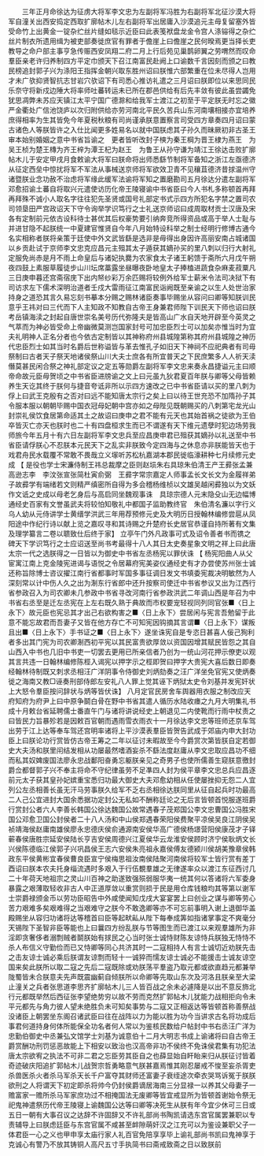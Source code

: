 <!-- { "loadSidebar": true } -->
　　三年正月命徐达为征虏大将军李文忠为左副将军冯胜为右副将军北征沙漠大将军自潼关出西安捣定西取扩廓帖木儿左右副将军出居庸入沙漠追元主毋复留塞外皆受命竹上出黄金一锭杂纻丝片缝如毯示近臣曰此表笺袱盘龙金令宫人涤镕得之杂纻丝片制衣所遗用缉为被吏部奏徙庶官有罪者于儋崖上曰儋崖之民何暌焉更当择长吏教导之命户部主事亨急传赈西安凤翔二府二月上行后苑见巢鹊卵翼之劳喟然而叹命羣臣亲老许归养制四方平定巾颁天下召江南富民赴阙上口谕数千言因刻而颁之曰教民榜追封郭子兴为涤阳王指挥金朝兴取东胜州诏曰朕惟六部繁重在位未尽得人岂用才未广欤抑贤智抗志甘岩穴欤诏下有司悉心推访礼遣之三月诏曰朕即位以来思同民乐奈守将新戍边陲大将率师吐蕃转运未已所在郡邑供给有后先丰敛有彼此虽尝蠲免犹思凋弊未苏应天镇江太平宁国广德滁和给我军士渡江之初至于平定朕无时忘之徽严金衢处广信池饶庐以次归附供给亦劳河南北平民久苦兵山东河南壤相接亦宜培养庶得相率为生其皆免今年夏税秋粮有司尚谨承朕意置察言司受四方章奏四月诏曰蒙古诸色人等朕皆许之入仕比闻更多姓易名以就中国朕虑其子孙久而昧厥初非古圣王审本始别婚姻之意中书省旨谕之　更者皆听改封子樉为秦王棡为晋王棣为燕王　为吴王桢为楚王槫为齐王梓为潭王杞为赵王　为鲁王从孙守谦为靖江王徐达击败扩廓帖木儿于安定甲戌月食敕谕大将军曰朕命将出师悉繇节制将军备知之浙江左亟德济从征定西垒中惊扰将军不军法从事械送京师将军欲效卫青不见穰苴德济昔捄温州守诸暨朕业念功赦不治虑将军缘此缓军法谕将军知之置磨勘司五月徐达分遣左副将军邓愈招谕土蕃自将取兴元遣使访历化帝王陵寝谕中书省臣曰今人书札多称顿首再拜再拜殊不诚小人取名字往往犯先圣贤或国号礼部定书式示四方所犯名字禁之置司农司领垦田严宫政诏天下守令询举学识笃行之士礼送京师诏曰成周取材贡士汉唐及宋各有定制前元依古设科待士甚优其后权豪势要引纳奔竞所得资品或高于举人士耻与并进甘隐不起朕统一中夏建官惟贤自今年八月始特设科举之制士经明行修博古通今名实相称者朕将亲策于廷使中外文武皆繇是选非是毋得出身因许高丽安南占城诸国以乡贡赴试于京师李文忠克应昌元主殂其太子遁获其嫡孙买的里八刺以归行大射礼定服免尚赤是月不雨上命皇后与诸妃执爨为农家食太子诸王躬馈于斋所六月戊午朔夜四鼓上素服草履徒步山川坛席藁露坐昼曝夜卧地皇太子捧榼进蔬食杂麻麦菽粟凡三日庚申暮还宫斋宿庑下出内帑纱彩万余匹赐将较例外给军士薪米令法司决狱下有司访求左下儒术深明治道者壬戍大雷雨征江南富民诣阙既至亲谕之以生人处世治家持身之道恐其言久易忘刻书摹本分赐之赐林诸臣奏事毕赐坐从容问曰卿等知朕训民意乎王祎对曰三代而下人主知政不知教自古帝王身兼君师陛下训民天下师也诏曰朕考岳镇海渎之封起自唐世崇名美号历代弥隆夫是皆高山广水自天地开辟至今英灵之气萃而为神必皆受命上帝幽微莫测岂国家封号可加忠臣烈士可以加矣亦惟当时为宜夫礼明神人正名分者也今依古定制皆以其神称府州县城隍第称其府州县城隍之神历代忠臣烈士如其当时名爵后世称谥皆与革去惟孔子如旧天下神祠不应祀典者有司毋祭制曰古者天子祭天地诸侯祭山川大夫士庶各有所宜普天之下民庶繁多人人祈天渎僭莫甚民闲合祭之神礼部定议之定五等勋爵左副将军李文忠来奏永昌捷谥元主曰顺帝命故元臣毋贺顷之中书省臣进牓谕之文上曰元虽九狄君夏百年朕与卿等父母皆赖养生天讫其终于朕何与捷音夸诋非所以示四方速改之已中书省臣请以买的里八刺为俘上曰武王克殷有之否对曰远不能知唐太宗行之矣上曰以待王世充恐不加隋孙子其令服本服以朝朝毕赐中国衣冠母妃朝中宫亦如之母陛见既朝赐买的八刺第宅龙光山封崇礼侯饮食居第命适其土之故诏曰庚申之君不能有元天也其始首祸之徒欲为王伯卒皆灭亡亦天也朕时也二十有四盘桓求生而已不谓遂有天下维元遗孽时犯边场劳我师旅今年五月十有六日左副将军李文忠兵至应昌庚申君已殂获其嫡孙以礼送至中书省臣请俘朕心不忍朕本元民天下之乱实非朕致今定四海与之休息亦非朕能皆天也于戏君舟民水载覆不常敢不畏哉立义塜听苏松杭嘉湖本郡民徙临濠耕种七月续修元史成 【 是役也学士宋濂侍制王祎总裁摩之臣则赵埙朱右具琼朱伯清王产王彛张孟兼高逊志李　李汶张宣张简杜寅俞弼　王彛字常宗嘉定人师事孟长文长文为金履祥弟子故彛学有端绪若文则精严缜密所自得为多会稽杨维桢以文雄吴越闲彛独以为文妖作文诋之史成以母老乞身后与高启同坐魏观事诛　具琼宗德人元末隐殳山无边幅博通经史百家有文誉虽武夫将较怕知敬礼中都国子监助教终官　朱伯清名濂以字行义乌人幼从元侍讲学士黄缙学洪武三年用荐预修元史及大明历日授翰林编修尝扈从凤阳途中作纪行诗以献上览之嘉叹寻和其诗赐之升楚府长史居官恭谨自持所著有文集及理学纂言二卷以聩致仕后终于家】 立亭午门外凡政事可式及诏令善者书而镌之碑天下学识笃行之士应诏送至尚书考最得十八人其日太史奏星象文明之祥上曰此唐太宗一代之选朕得之一日皆以为御史中书省左丞杨宪以罪伏诛 【 杨宪阳曲人从父宦寓江南上克金陵宪进谒与语悦之令居幕府宪美姿仪通经史有才办尝使苏州张士诚还称旨除博士咨议擢江南行省都事时军国多事征调日发文书填委宪裁决明敏然为人深刻常以计中伤人久之出为淛东行省郎中还升按察司使迁中书省参议又出为江西行省参政召入为司农卿未几参政中书省寻改河南行省参政洪武二年调山西是年召为中书省右丞至是迁左丞宪在上左右既久熟于典故而市权要宠轻视同列同官张■〈日上永下〉故元臣也宪忌其才出己右欲构害之■〈日上永下〉尝居闲与宪言吾勉留于此意不能忘故君而吾妻子又皆在他方存亡不可知宪因钩摘其言谓■〈日上永下〉谋叛且出■〈日上永下〉手书证之■〈日上永下〉遂坐诛宪自是专恣日甚喜人佞己狥利者多出其门宪为司农卿淛西初平宪以其民富贵欲厚敛以资国因增其赋民皆怨之其自山西入中书也几旧中书吏一切罢去更用已所亲信者乃创为一统山河花押示僚吏以观其言共违一日翰林编修陈桱入谒宪以押字示之桱即贺曰押字大贵宪大喜后数日即奏经翰林待制既又刺求丞相汪广洋阴事令侍御史刘炳劾奏之汪广洋坐免官宪又使炳奏徙之海南又教□诬奏刑部侍郎左安礼八人罪上觉其诬下炳狱太史令刘基并发宪奸状上大怒令羣臣按问辞状与炳等皆伏诛】 八月定官民房舍车舆器用衣服之制改应天府知府为府尹上曰中原争鬬白骨在野中书省其遣人循历水陆收瘗之九月大明集礼书成十月敕台省延聘儒士番直午门与诸将讲说经史上朝退见二内使靴而行雨中杖责之曰皆民力旨暴殄若是因敕百官朝而遇雨雪衣雨衣十一月徐达李文忠等班师还京车驾出劳于江上达等奉车驾还宫明率诸将上平沙漠表羣臣皆贺告武成于郊庙内申大封功臣上曰朕论功行赏皆仿古帝王筹之二年以征讨未暇故至今今爵赏次第皆朕自定若御史大夫汤和朕里闬结发相从功屡最然嗜酒妄杀不繇法度赵庸从李文忠取应昌功不细而私其奴婢废国法廖永忠战鄱阳奋勇忘躯朕亲见之奇男子也使所儒善生窥朕意徼封爵佥都督郭子兴不奉主将命不守纪律虽劳不足凖四人封为侯平章李文忠总兵应昌逐前元太子获其皇孙妃嫔重宝悉归功最大御史大夫邓愈幼相从任使屡挫抑无怨二人宜列公左丞相善长虽无汗马劳事朕久给军不乏右丞相徐达朕同里从征自起兵时功最高二人己公宜进封大国余悉据功定封公无私如不酬称廷论之无后言皆顿首悦服遂班爵行赏封公者六人李善长韩国公徐达魏国公故常遇春子茂郑国公李文忠曹国公冯胜宋国公邓愈卫国公封侯者二十八人汤和中山侯郑遇春荣阳侯费聚平凉侯吴良江阴侯吴祯靖海侯赵庸南雄侯廖永忠德庆侯俞通源南安侯华高广德侯杨璟营阳侯康茂才子铎蕲春侯唐胜宗延安侯陆长亨吉安侯周德兴江夏侯华云龙淮安侯顾时济宁侯耿炳文长兴侯陈德临江侯郭子兴巩昌侯王志六安侯朱亮祖永嘉侯傅友德颍川侯胡美豫章侯韩政东平侯黄彬宜春侯曹良臣宣宁侯梅思祖汝南侯陆聚河南侯将较军士皆行赏有差丁酉诏曰朕本农夫托身缁流遇时多艰入于行伍覩羣雄之无律遂率众以渡江东征西讨几二十年荷天地祖宗之灵山川百神之助遂致强殒弱服华夷一统其何以答诸将六军委身暴露之艰薄取轻收非古人中正道厚敛以重赏则损于民是用仓库钱粮均其等第以谢军士崇爵禄颁金币以劳功臣昭告中外咸使闻知戊戌大宴宴罢上曰创业之谋与卿等劳心苦力艰难多矣艰难得之当艰难守之朕今不敢逸卿等亦不可忘前事明入谢上退御华盖殿赐坐从容归功诸将达等稽首曰臣等起畎畆从陛下每奉成筭如指诸掌事定不爽毫分天锡陛下圣智非臣等能也上曰曩四方纷乱朕与节等图生而已渡江以来观羣雄所为非淫即贪奢侈者溺剽贼者鬬朕始有捄民之心当时张士诚恃财陈友谅恃兵朕独无恃恃不杀人布信义守勤俭而已又恃卿等同心共济其时一二寇相持人有言士诚切近劝朕先击之击友谅士诚必乘后朕谓友谅剽而轻十一诚猝而懦友谅士诚必不能援击士诚友谅空国来矣此朕所以取二寇之先后二寇既除或劝朕荡平羣盗乃取元都或欲直趋元都兼举陇蜀皆未合朕意夫先声既震幽蓟自倾朕所以命卿等先取山东次及河洛且朕亲至大梁止潼关之兵者张思道李思齐扩廓帖木儿三人皆百战之余未必遽降是以出不意反斾北行元都既举然后西征张李望绝势穷以故不劳而克然扩郭帖木儿犹能力战相拒向令未平元都先与角力彼人望未绝胜负未可知矣事势与二寇又正相返达等皆顿首称善祭战没诸臣上朝罢坐东阁召诸武臣曰往在战阵以力为能以胜为功今当讲求古名将功成后事君何道持身何体所能保全功名者何人常以为鉴核民数给户帖封中书右丞汪广洋为忠勤伯御史中丞兼弘文馆学士刘基为诚意伯十二月大明志书成上谕诸将曰自古帝王爵赏酬功刑罚惩恶故能上下相安以致治也汉高帝非功不侯终不免诛侯君集有功犯法唐太宗欲宥之执法不可非二君之忘臣劳其臣自之也薛显始自盰眙来归从朕征讨皆着奇迹破庆阳追扩郭帖木儿战贺宗哲勇略意气朕甚嘉焉惟其刚忍屡戒不悛至妄杀胥吏杀兽医杀火者杀马军杀天长千户富夺其财师还富妻子衰绖途次牵衣哭骂诉冤于朕朕欲刑之人将谓天下初定即杀将帅今仍封侯爵谪居海南三分显禄一以养其父母妻子一赡富家一赡所杀马军家庶功过不相掩国法无废卿等皆宜戒显所为皆顿首谢始令祭无祀鬼神遣祭历代帝王陵寝上谕魏国公达等曰卿等决死生从朕有年今宜少休可三日或五日一朝有大事召议之达辞不许固辞又不许礼部尚书陶凯请选东宫官属罢兼职以专责辅导上曰朕虑廷臣与东宫官属不咸甚至衅隙萌奸汉之江充可以为鉴设兼职父子一体君臣一心之义也甲申享太庙行家人礼百官免陪享享毕上谕礼部尚书凯曰鬼神享于克诚心有警乃不放其铸铜人高尺五寸手执简书曰斋戒致斋之日以致朕前 
